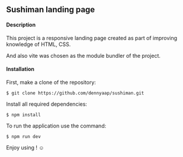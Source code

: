 ## Sushiman landing page

#### Description

This project is a responsive landing page created as part of improving knowledge of HTML, CSS.

And also vite was chosen as the module bundler of the project.

#### Installation

First, make a clone of the repository:

```
$ git clone https://github.com/dennyaap/sushiman.git
```

Install all required dependencies:

```
$ npm install
```

To run the application use the command:

```
$ npm run dev
```

Enjoy using ! :relaxed:
